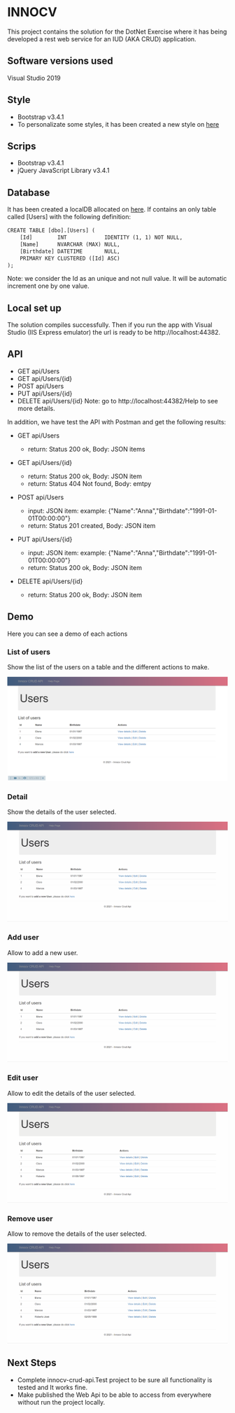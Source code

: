 # INNOCV
This project contains the solution for the DotNet Exercise where it has being developed a rest web service for an IUD (AKA CRUD) application.

## Software versions used
Visual Studio 2019

## Style
- Bootstrap v3.4.1
- To personalizate some styles, it has been created a new style on [here](https://github.com/elenasanchezp/innocv-crud-api/blob/main/innocv-crud-api/Content/innocv/style.css)

## Scrips
- Bootstrap v3.4.1 
- jQuery JavaScript Library v3.4.1

## Database
It has been created a localDB allocated on [here](https://github.com/elenasanchezp/innocv-crud-api/blob/main/innocv-crud-api/App_Data/innocv_db.mdf). If contains an only table called [Users] with the following definition: 

```
CREATE TABLE [dbo].[Users] (
    [Id]        INT            IDENTITY (1, 1) NOT NULL,
    [Name]      NVARCHAR (MAX) NULL,
    [Birthdate] DATETIME       NULL,
    PRIMARY KEY CLUSTERED ([Id] ASC)
);
```
Note: we consider the Id as an unique and not null value. It will be automatic increment one by one value.

## Local set up
The solution compiles successfully. Then if you run the app with Visual Studio (IIS Express emulator) the url is ready to be http://localhost:44382.

## API 
- GET api/Users	
- GET api/Users/{id}	
- POST api/Users	
- PUT api/Users/{id}	
- DELETE api/Users/{id}	
Note: go to http://localhost:44382/Help to see more details. 

In addition, we have test the API with Postman and get the following results:
- GET api/Users	
  - return: Status 200 ok, Body: JSON items
 
- GET api/Users/{id}	
  - return: Status 200 ok, Body: JSON item
  - return: Status 404 Not found, Body: emtpy
 
- POST api/Users	
  - input: JSON item: example: {"Name":"Anna","Birthdate":"1991-01-01T00:00:00"}
  - return: Status 201 created, Body: JSON item
 
- PUT api/Users/{id}	
  - input: JSON item: example: {"Name":"Anna","Birthdate":"1991-01-01T00:00:00"}
  - return: Status 200 ok, Body: JSON item
 
- DELETE api/Users/{id}	
  - return: Status 200 ok, Body: JSON item
 
## Demo
Here you can see a demo of each actions

### List of users
Show the list of the users on a table and the different actions to make.

![list_users](https://github.com/elenasanchezp/innocv-crud-api/blob/main/innocv-crud-api/Content/images/innocv_list_user.png)

### Detail
Show the details of the user selected. 

![detail_user](https://github.com/elenasanchezp/innocv-crud-api/blob/main/innocv-crud-api/Content/images/innocv_detail.gif)

### Add user 
Allow to add a new user.

![add_user](https://github.com/elenasanchezp/innocv-crud-api/blob/main/innocv-crud-api/Content/images/innocv_add_user.gif)

### Edit user 
Allow to edit the details of the user selected. 

![edit_user](https://github.com/elenasanchezp/innocv-crud-api/blob/main/innocv-crud-api/Content/images/innocv_edit_user.gif)

### Remove user 
Allow to remove the details of the user selected. 

![remove_user](https://github.com/elenasanchezp/innocv-crud-api/blob/main/innocv-crud-api/Content/images/innocv_delete_user.gif)


## Next Steps
  - Complete innocv-crud-api.Test project to be sure all functionality is tested and It works fine.
  - Make published the Web Api  to be able to access from everywhere without run the project locally. 
